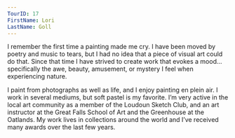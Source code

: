 ```yaml
---
TourID: 17
FirstName: Lori
LastName: Goll
---
```

I remember the first time a painting made me cry.  I have been moved by poetry and music to tears, but I had no idea that a piece of visual art could do that.  Since that time I have strived to create work that evokes a mood…specifically the awe, beauty, amusement, or mystery I feel when experiencing nature.

I paint from photographs as well as life, and I enjoy painting en plein air.  I work in several mediums, but soft pastel is my favorite.  I’m very active in the local art community as a member of the Loudoun Sketch Club, and an art instructor at the Great Falls School of Art and the Greenhouse at the Oatlands.  My work lives in collections around the world and I’ve received many awards over the last few years.
